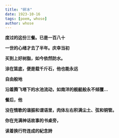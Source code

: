 ```yaml
---
title: "碎冰"
date: 1923-10-16
tags: [poem, whose]
author: whose
---
```


**度过的这份三餐。已是一百八十**

**一世的心绪才去了半年。庆幸当初**

**买到上好树脂，如今依然防水。**

**涂在篮底，便是载千斤石，​他也能永远**

**自由般地**

**沿着腾飞塔下的水池流动，如南洋的舰艇般永不倾覆…**

**餐后，他**

**没在情歌的谐振和谓语里，肉体左右积满尘土、弦和铜管。**

**你在充满神话故事的书桌旁，**

**读着换行符连成的紀念詩**
